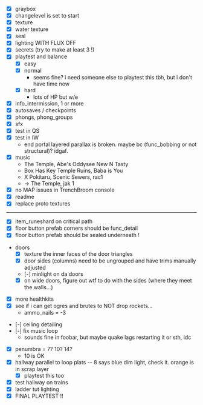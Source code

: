 - [x] graybox
- [x] changelevel is set to start
- [x] texture
- [x] water texture
- [x] seal
- [x] lighting WITH FLUX OFF
- [x] secrets (try to make at least 3 !)
- [x] playtest and balance
  - [x] easy
  - [x] normal
    - seems fine? i need someone else to playtest this tbh, but i don't have time now
  - [x] hard
    - lots of HP but w/e
- [x] info_intermission, 1 or more
- [x] autosaves / checkpoints
- [x] phongs, phong_groups
- [x] sfx
- [x] test in QS
- [x] test in IW
  - end portal layered parallax is broken. maybe bc (func_bobbing or not structural)? idgaf.
- [x] music
  - The Temple, Abe's Oddysee New N Tasty
  - Box Has Key Temple Ruins, Baba is You
  - X Pokitaru, Scenic Sewers, rac1
  - -> The Temple, jak 1
- [x] no MAP issues in TrenchBroom console
- [x] readme
- [x] replace proto textures

---

- [x] item_runeshard on critical path
- [x] floor button prefab corners should be func_detail
- [x] floor button prefab should be sealed underneath !
- doors
  - [x] texture the inner faces of the door triangles
  - [x] door sides (columns) need to be ungrouped and have trims manually adjusted
  - [-] minlight on da doors
  - [x] on wide doors, figure out wtf to do with the sides (where they meet the walls...)
- [x] more healthkits
- [x] see if i can get ogres and brutes to NOT drop rockets...
  - ammo_nails = -3
- [-] ceiling detailing
- [-] fix music loop
  - sounds fine in foobar, but maybe quake lags restarting it or sth, idc
- [x] penumbra = 7? 10? 14?
  - 10 is OK
- [x] hallway parallel to loop plats -- 8 says blue dim light, check it. orange is in scrap layer
  - [x] playtest this too
- [x] test hallway on trains
- [x] ladder tut lighting
- [x] FINAL PLAYTEST !!
